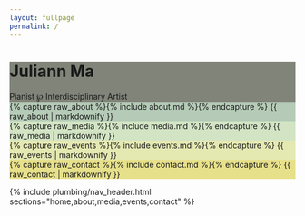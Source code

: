 ```yaml
---
layout: fullpage
permalink: /
---
```


<main id="fullpage">
  <div class="section main_photo" style="background-color:#818479">
    <div class="title_card">
      <h1>Juliann Ma</h1>
      Pianist ℘ Interdisciplinary Artist
    </div>
  </div>
  <div class="section" style="background-color:#B5CBB7">
    {% capture raw_about %}{% include about.md %}{% endcapture %}
    {{ raw_about | markdownify }}
  </div>
  <div class="section" style="background-color:#D2E4C4">
    {% capture raw_media %}{% include media.md %}{% endcapture %}
    {{ raw_media | markdownify }}
  </div>
  <div class="section" style="background-color:#E4E9B2">
    {% capture raw_events %}{% include events.md %}{% endcapture %}
    {{ raw_events | markdownify }}
  </div>
  <div class="section" style="background-color:#E7E08B">
    {% capture raw_contact %}{% include contact.md %}{% endcapture %}
    {{ raw_contact | markdownify }}
  </div>
</main>

{% include plumbing/nav_header.html sections="home,about,media,events,contact" %}

<script>
  fullpage.initialize('#fullpage', {
    anchors: ['home', 'about', 'media', 'events', 'contact'],
    menu: '#menu',
    css3:true
  });
</script>
